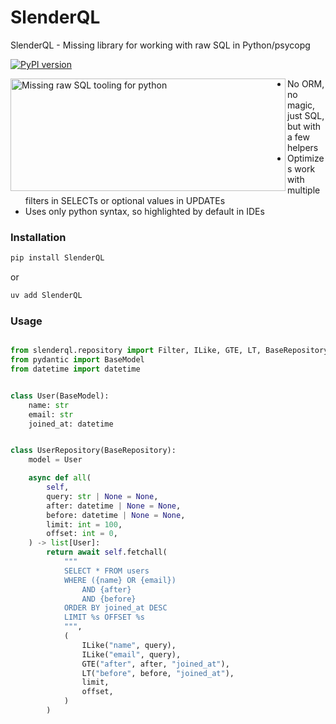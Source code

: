# SlenderQL
SlenderQL - Missing library for working with raw SQL in Python/psycopg

[![PyPI version](https://img.shields.io/pypi/v/slenderql.svg)](https://pypi.org/project/slenderql/)

<img align="left" width="440" height="180" alt="Missing raw SQL tooling for python" src="https://github.com/user-attachments/assets/7f714119-e764-4427-b1b4-43051ead4a17" />

- No ORM, no magic, just SQL, but with a few helpers
- Optimizes work with multiple filters in SELECTs or optional values in UPDATEs
- Uses only python syntax, so highlighted by default in IDEs

### Installation

```bash
pip install SlenderQL
```

or
```bash
uv add SlenderQL
```

### Usage

```python

from slenderql.repository import Filter, ILike, GTE, LT, BaseRepository
from pydantic import BaseModel
from datetime import datetime


class User(BaseModel):
    name: str
    email: str
    joined_at: datetime


class UserRepository(BaseRepository):
    model = User

    async def all(
        self,
        query: str | None = None,
        after: datetime | None = None,
        before: datetime | None = None,
        limit: int = 100,
        offset: int = 0,
    ) -> list[User]:
        return await self.fetchall(
            """
            SELECT * FROM users
            WHERE ({name} OR {email})
                AND {after}
                AND {before}
            ORDER BY joined_at DESC
            LIMIT %s OFFSET %s
            """,
            (
                ILike("name", query),
                ILike("email", query),
                GTE("after", after, "joined_at"),
                LT("before", before, "joined_at"),
                limit,
                offset,
            )
        )
```
